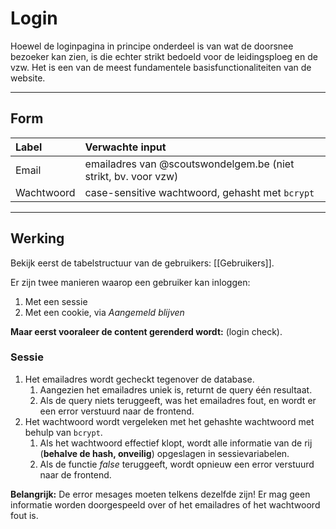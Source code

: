 # Login

Hoewel de loginpagina in principe onderdeel is van wat de doorsnee bezoeker kan zien, is die echter strikt bedoeld voor de leidingsploeg en de vzw. Het is een van de meest fundamentele basisfunctionaliteiten van de website. 

***

## Form

| Label | Verwachte input |
| :- | :- |
| Email | emailadres van @scoutswondelgem.be (niet strikt, bv. voor vzw) | |
| Wachtwoord | case-sensitive wachtwoord, gehasht met `bcrypt` |

*** 

## Werking

Bekijk eerst de tabelstructuur van de gebruikers: [[Gebruikers]]. 

Er zijn twee manieren waarop een gebruiker kan inloggen:

1. Met een sessie
2. Met een cookie, via *Aangemeld blijven*

**Maar eerst vooraleer de content gerenderd wordt:** (login check).

### Sessie

1. Het emailadres wordt gecheckt tegenover de database. 
	1. Aangezien het emailadres uniek is, returnt de query één resultaat.
	2. Als de query niets teruggeeft, was het emailadres fout, en wordt er een error verstuurd naar de frontend.
2. Het wachtwoord wordt vergeleken met het gehashte wachtwoord met behulp van `bcrypt`.
	1. Als het wachtwoord effectief klopt, wordt alle informatie van de rij (**behalve de hash, onveilig**) opgeslagen in sessievariabelen.
	2. Als de functie *false* teruggeeft, wordt opnieuw een error verstuurd naar de frontend.

**Belangrijk:** De error mesages moeten telkens dezelfde zijn! Er mag geen informatie worden doorgespeeld over of het emailadres of het wachtwoord fout is. 

 
